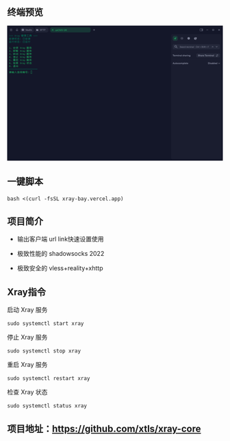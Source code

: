 ## 终端预览

![preview](预览.png)

## 一键脚本
```
bash <(curl -fsSL xray-bay.vercel.app)
```

## 项目简介
- 输出客户端 url link快速设置使用

- 极致性能的 shadowsocks 2022

- 极致安全的 vless+reality+xhttp



## Xray指令
启动 Xray 服务
```
sudo systemctl start xray
```
停止 Xray 服务
```
sudo systemctl stop xray
```
重启 Xray 服务
```
sudo systemctl restart xray
```
检查 Xray 状态
```
sudo systemctl status xray
```




## 项目地址：https://github.com/xtls/xray-core


